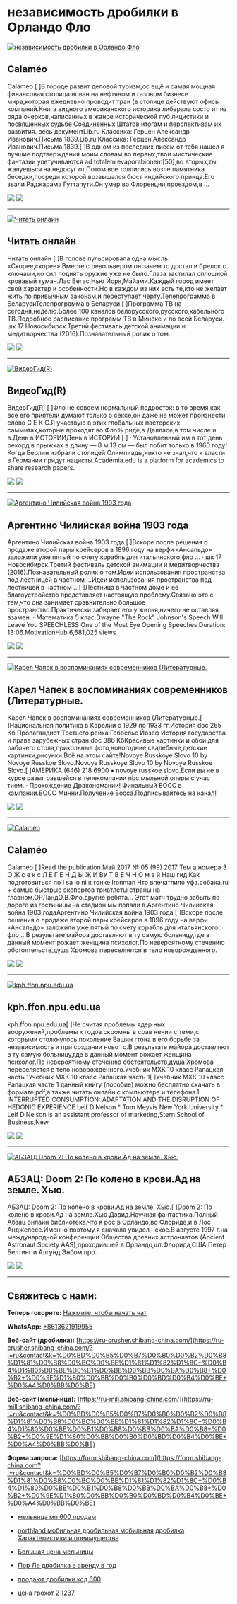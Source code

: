 # независимость дробилки в Орландо Фло

<a href="https://swt.shibang-china.com/?l=ru&img&k=%D0%BD%D0%B5%D0%B7%D0%B0%D0%B2%D0%B8%D1%81%D0%B8%D0%BC%D0%BE%D1%81%D1%82%D1%8C+%D0%B4%D1%80%D0%BE%D0%B1%D0%B8%D0%BB%D0%BA%D0%B8+%D0%B2+%D0%9E%D1%80%D0%BB%D0%B0%D0%BD%D0%B4%D0%BE+%D0%A4%D0%BB%D0%BE" target="_blank">![независимость дробилки в Орландо Фло](http://static.shibang-china.com/all-800x300/1221.jpg)</a>

## Calam&#233;o
Calam&#233;o [ ]В городе развит деловой туризм,ос ещё и самая мощная финансовая столица нован на нефтяном и газовом бизнесе мира,которая ежедневно проводит тран (в столице действуют офисы компаний.Книга видного американского историка либерала состо ит из ряда очерков,написанных в жанре исторической пуб лицистики и посвященных судьбе Соединенных Штатов,итогам и перспективам их развития. весь документLib.ru Классика: Герцен Александр Иванович.Письма 1839.Lib.ru Классика: Герцен Александр Иванович.Письма 1839.[ ]В одном из последних писем от тебя нашел я лучшие подтверждения моим словам во первых,твои мистические фантазии улетучиваются ad totalem evaporabionem[50],во вторых,ты жалуешься на недосуг от.Потом все толпились возле памятника беседки,посреди которой возвышал&#173;ся бюст индийского принца.Его звали Раджарама Гуттапути.Он умер во Фло&#173;ренции,проездом,в …


<a href="https://whatsapp.shibangsoft.com/WhatsApp.php" target="_blank" title="WhatsApp">![](http://static.shibang-china.com/icon/whatsapp.png)</a> <a href="https://swt.shibang-china.com/?l=ru&icon&k=%D0%BD%D0%B5%D0%B7%D0%B0%D0%B2%D0%B8%D1%81%D0%B8%D0%BC%D0%BE%D1%81%D1%82%D1%8C+%D0%B4%D1%80%D0%BE%D0%B1%D0%B8%D0%BB%D0%BA%D0%B8+%D0%B2+%D0%9E%D1%80%D0%BB%D0%B0%D0%BD%D0%B4%D0%BE+%D0%A4%D0%BB%D0%BE" target="_blank">![](http://static.shibang-china.com/icon/chat-ru.png)</a>

---

<a href="https://swt.shibang-china.com/?l=ru&img&k=%D0%BD%D0%B5%D0%B7%D0%B0%D0%B2%D0%B8%D1%81%D0%B8%D0%BC%D0%BE%D1%81%D1%82%D1%8C+%D0%B4%D1%80%D0%BE%D0%B1%D0%B8%D0%BB%D0%BA%D0%B8+%D0%B2+%D0%9E%D1%80%D0%BB%D0%B0%D0%BD%D0%B4%D0%BE+%D0%A4%D0%BB%D0%BE" target="_blank">![Читать онлайн](http://static.shibang-china.com/all-800x300/538.jpg)</a>

## Читать онлайн
Читать онлайн [ ]В голове пульсировала одна мысль: &#171;Скорее,скорее&#187;.Вместе с револьвером он зачем то достал и брелок с ключами,но сил поднять оружие уже не было.Глаза застилал сплошной кровавый туман.Лас Вегас,Нью Йорк,Майами.Каждый город имеет свой характер и особенности.Но в каждом из них есть те,кто не желает жить по привычным законам,и переступает черту.Телепрограмма в БеларусиТелепрограмма в Беларуси [ ]Программа ТВ на сегодня,неделю.Более 100 каналов белорусского,русского,кабельного ТВ.Подробное расписание программ ТВ в Минске и по всей Беларуси.&nbsp;&#0183;&#32;шк 17 Новосибирск.Третий фестиваль детской анимации и медитворчества (2016).Познавательный ролик о том.


<a href="https://whatsapp.shibangsoft.com/WhatsApp.php" target="_blank" title="WhatsApp">![](http://static.shibang-china.com/icon/whatsapp.png)</a> <a href="https://swt.shibang-china.com/?l=ru&icon&k=%D0%BD%D0%B5%D0%B7%D0%B0%D0%B2%D0%B8%D1%81%D0%B8%D0%BC%D0%BE%D1%81%D1%82%D1%8C+%D0%B4%D1%80%D0%BE%D0%B1%D0%B8%D0%BB%D0%BA%D0%B8+%D0%B2+%D0%9E%D1%80%D0%BB%D0%B0%D0%BD%D0%B4%D0%BE+%D0%A4%D0%BB%D0%BE" target="_blank">![](http://static.shibang-china.com/icon/chat-ru.png)</a>

---

<a href="https://swt.shibang-china.com/?l=ru&img&k=%D0%BD%D0%B5%D0%B7%D0%B0%D0%B2%D0%B8%D1%81%D0%B8%D0%BC%D0%BE%D1%81%D1%82%D1%8C+%D0%B4%D1%80%D0%BE%D0%B1%D0%B8%D0%BB%D0%BA%D0%B8+%D0%B2+%D0%9E%D1%80%D0%BB%D0%B0%D0%BD%D0%B4%D0%BE+%D0%A4%D0%BB%D0%BE" target="_blank">![ВидеоГид(R)](http://static.shibang-china.com/all-800x300/1503.jpg)</a>

## ВидеоГид(R)
ВидеоГид(R) [ ]Фло не совсем нормальный подросток: в то время,как все его приятели думают только о сексе,он даже не может произнести слово С Е К С.Я участвую в этих глобальных пасторских саммитах,которые проходят во Фло% риде,в Далласе,в том числе и в.День в ИСТОРИИДень в ИСТОРИИ [ ]&nbsp;&#0183;&#32;Установленный им в тот день рекорд в прыжках в длину — 8 м 13 см — был побит только в 1960 году! Когда Берлин избрали столицей Олимпиады,никто не знал,что к власти в Германии придут нацисты.Academia.edu is a platform for academics to share research papers.


<a href="https://whatsapp.shibangsoft.com/WhatsApp.php" target="_blank" title="WhatsApp">![](http://static.shibang-china.com/icon/whatsapp.png)</a> <a href="https://swt.shibang-china.com/?l=ru&icon&k=%D0%BD%D0%B5%D0%B7%D0%B0%D0%B2%D0%B8%D1%81%D0%B8%D0%BC%D0%BE%D1%81%D1%82%D1%8C+%D0%B4%D1%80%D0%BE%D0%B1%D0%B8%D0%BB%D0%BA%D0%B8+%D0%B2+%D0%9E%D1%80%D0%BB%D0%B0%D0%BD%D0%B4%D0%BE+%D0%A4%D0%BB%D0%BE" target="_blank">![](http://static.shibang-china.com/icon/chat-ru.png)</a>

---

<a href="https://swt.shibang-china.com/?l=ru&img&k=%D0%BD%D0%B5%D0%B7%D0%B0%D0%B2%D0%B8%D1%81%D0%B8%D0%BC%D0%BE%D1%81%D1%82%D1%8C+%D0%B4%D1%80%D0%BE%D0%B1%D0%B8%D0%BB%D0%BA%D0%B8+%D0%B2+%D0%9E%D1%80%D0%BB%D0%B0%D0%BD%D0%B4%D0%BE+%D0%A4%D0%BB%D0%BE" target="_blank">![Аргентино Чилийская война 1903 года](http://static.shibang-china.com/all-800x300/767.jpg)</a>

## Аргентино Чилийская война 1903 года
Аргентино Чилийская война 1903 года [ ]Вскоре после решения о продаже второй пары крейсеров в 1896 году на верфи &#171;Ансапьдо&#187; заложили уже пятый по счету корабль для итальянского фло …&nbsp;&#0183;&#32;шк 17 Новосибирск.Третий фестиваль детской анимации и медитворчества (2016).Познавательный ролик о том.Идеи использования пространства под лестницей в частном …Идеи использования пространства под лестницей в частном …[ ]Лестница в частном доме и ее благоустройство представляет настоящую проблему.Связано это с тем,что она занимает сравнительно большое пространство.Практически забирает его у жилья,ничего не оставляя взамен.&nbsp;&#0183;&#32;Математика 5 клас.Dwayne &quot;The Rock&quot; Johnson's Speech Will Leave You SPEECHLESS One of the Most Eye Opening Speeches Duration: 13:06.MotivationHub 6,681,025 views


<a href="https://whatsapp.shibangsoft.com/WhatsApp.php" target="_blank" title="WhatsApp">![](http://static.shibang-china.com/icon/whatsapp.png)</a> <a href="https://swt.shibang-china.com/?l=ru&icon&k=%D0%BD%D0%B5%D0%B7%D0%B0%D0%B2%D0%B8%D1%81%D0%B8%D0%BC%D0%BE%D1%81%D1%82%D1%8C+%D0%B4%D1%80%D0%BE%D0%B1%D0%B8%D0%BB%D0%BA%D0%B8+%D0%B2+%D0%9E%D1%80%D0%BB%D0%B0%D0%BD%D0%B4%D0%BE+%D0%A4%D0%BB%D0%BE" target="_blank">![](http://static.shibang-china.com/icon/chat-ru.png)</a>

---

<a href="https://swt.shibang-china.com/?l=ru&img&k=%D0%BD%D0%B5%D0%B7%D0%B0%D0%B2%D0%B8%D1%81%D0%B8%D0%BC%D0%BE%D1%81%D1%82%D1%8C+%D0%B4%D1%80%D0%BE%D0%B1%D0%B8%D0%BB%D0%BA%D0%B8+%D0%B2+%D0%9E%D1%80%D0%BB%D0%B0%D0%BD%D0%B4%D0%BE+%D0%A4%D0%BB%D0%BE" target="_blank">![Карел Чапек в воспоминаниях современников (Литературные.](http://static.shibang-china.com/all-800x300/25.jpg)</a>

## Карел Чапек в воспоминаниях современников (Литературные.
Карел Чапек в воспоминаниях современников (Литературные.[ ]Национальная политика в Карелии с 1929 по 1933 гг.История doc 265 Кб Пропагандист Третьего рейха Геббельс Йозеф История государства и права зарубежных стран doc 386 КбКрасивые картинки и обои для рабочего стола,прикольные фото,новогодние,свадебные,детские картинки,рисунки.Всё на этом сайте!Novoye Russkoye Slovo 10 by Novoye Russkoe Slovo.Novoye Russkoye Slovo 10 by Novoye Russkoe Slovo.[ ]АМЕРИКА (646) 218 6900 • novoye russkoe slovo.Если вы не в курсе разыг равшейся в телекомпании nbc мыльной оперы с учас тием.&nbsp;&#0183;&#32;Прохождение Дракономании! Финальный БОСС в кампании.БОСС Минни.Получение Босса.Подписывайтесь на канал!


<a href="https://whatsapp.shibangsoft.com/WhatsApp.php" target="_blank" title="WhatsApp">![](http://static.shibang-china.com/icon/whatsapp.png)</a> <a href="https://swt.shibang-china.com/?l=ru&icon&k=%D0%BD%D0%B5%D0%B7%D0%B0%D0%B2%D0%B8%D1%81%D0%B8%D0%BC%D0%BE%D1%81%D1%82%D1%8C+%D0%B4%D1%80%D0%BE%D0%B1%D0%B8%D0%BB%D0%BA%D0%B8+%D0%B2+%D0%9E%D1%80%D0%BB%D0%B0%D0%BD%D0%B4%D0%BE+%D0%A4%D0%BB%D0%BE" target="_blank">![](http://static.shibang-china.com/icon/chat-ru.png)</a>

---

<a href="https://swt.shibang-china.com/?l=ru&img&k=%D0%BD%D0%B5%D0%B7%D0%B0%D0%B2%D0%B8%D1%81%D0%B8%D0%BC%D0%BE%D1%81%D1%82%D1%8C+%D0%B4%D1%80%D0%BE%D0%B1%D0%B8%D0%BB%D0%BA%D0%B8+%D0%B2+%D0%9E%D1%80%D0%BB%D0%B0%D0%BD%D0%B4%D0%BE+%D0%A4%D0%BB%D0%BE" target="_blank">![Calam&#233;o](http://static.shibang-china.com/all-800x300/5.jpg)</a>

## Calam&#233;o
Calam&#233;o [ ]Read the publication.Май 2017 № 05 (99) 2017 Тем а номера З О Ж с е к с Л Е Г Е Н Д Ы Ж И ВУ Т В Е Ч Н О м а й Наш гид Как подготовиться по I sa lo ni к гонке Ironman Что впечатлило уфа.собака.ru + самые быстрые экспертов триатлеты страны на главном.ОРЛандО.В.Фло,другие ребята… Этот матч трудно забыть по дороге из гостиницы на стадион мы попали в.Аргентино Чилийская война 1903 годаАргентино Чилийская война 1903 года [ ]Вскоре после решения о продаже второй пары крейсеров в 1896 году на верфи &#171;Ансапьдо&#187; заложили уже пятый по счету корабль для итальянского фло …В результате майора доставляют в ту самую больницу,где в данный момент рожает женщина психолог.По невероятному стечению обстоятельств,душа Хромова переселяется в тело новорожденного.


<a href="https://whatsapp.shibangsoft.com/WhatsApp.php" target="_blank" title="WhatsApp">![](http://static.shibang-china.com/icon/whatsapp.png)</a> <a href="https://swt.shibang-china.com/?l=ru&icon&k=%D0%BD%D0%B5%D0%B7%D0%B0%D0%B2%D0%B8%D1%81%D0%B8%D0%BC%D0%BE%D1%81%D1%82%D1%8C+%D0%B4%D1%80%D0%BE%D0%B1%D0%B8%D0%BB%D0%BA%D0%B8+%D0%B2+%D0%9E%D1%80%D0%BB%D0%B0%D0%BD%D0%B4%D0%BE+%D0%A4%D0%BB%D0%BE" target="_blank">![](http://static.shibang-china.com/icon/chat-ru.png)</a>

---

<a href="https://swt.shibang-china.com/?l=ru&img&k=%D0%BD%D0%B5%D0%B7%D0%B0%D0%B2%D0%B8%D1%81%D0%B8%D0%BC%D0%BE%D1%81%D1%82%D1%8C+%D0%B4%D1%80%D0%BE%D0%B1%D0%B8%D0%BB%D0%BA%D0%B8+%D0%B2+%D0%9E%D1%80%D0%BB%D0%B0%D0%BD%D0%B4%D0%BE+%D0%A4%D0%BB%D0%BE" target="_blank">![kph.ffon.npu.edu.ua](http://static.shibang-china.com/all-800x300/1519.jpg)</a>

## kph.ffon.npu.edu.ua
kph.ffon.npu.edu.ua[ ]Не считая проблемы ядер ных вооружений,проблемы х годов скромны в срав нении с теми,с которыми столкнулось поколение Вашин гтона в его борьбе за независимость и при создании ново го.В результате майора доставляют в ту самую больницу,где в данный момент рожает женщина психолог.По невероятному стечению обстоятельств,душа Хромова переселяется в тело новорожденного.Учебник МХК 10 класс Рапацкая часть 1Учебник МХК 10 класс Рапацкая часть 1[ ]Учебник МХК 10 класс Рапацкая часть 1 данный книгу (пособие) можно бесплатно скачать в формате pdf,а также читать онлайн с компьютера и телефона.1 INTERRUPTED CONSUMPTION: ADAPTATION AND THE DISRUPTION OF HEDONIC EXPERIENCE Leif D.Nelson * Tom Meyvis New York University * Leif D.Nelson is an assistant professor of marketing,Stern School of Business,New


<a href="https://whatsapp.shibangsoft.com/WhatsApp.php" target="_blank" title="WhatsApp">![](http://static.shibang-china.com/icon/whatsapp.png)</a> <a href="https://swt.shibang-china.com/?l=ru&icon&k=%D0%BD%D0%B5%D0%B7%D0%B0%D0%B2%D0%B8%D1%81%D0%B8%D0%BC%D0%BE%D1%81%D1%82%D1%8C+%D0%B4%D1%80%D0%BE%D0%B1%D0%B8%D0%BB%D0%BA%D0%B8+%D0%B2+%D0%9E%D1%80%D0%BB%D0%B0%D0%BD%D0%B4%D0%BE+%D0%A4%D0%BB%D0%BE" target="_blank">![](http://static.shibang-china.com/icon/chat-ru.png)</a>

---

<a href="https://swt.shibang-china.com/?l=ru&img&k=%D0%BD%D0%B5%D0%B7%D0%B0%D0%B2%D0%B8%D1%81%D0%B8%D0%BC%D0%BE%D1%81%D1%82%D1%8C+%D0%B4%D1%80%D0%BE%D0%B1%D0%B8%D0%BB%D0%BA%D0%B8+%D0%B2+%D0%9E%D1%80%D0%BB%D0%B0%D0%BD%D0%B4%D0%BE+%D0%A4%D0%BB%D0%BE" target="_blank">![АБЗАЦ: Doom 2: По колено в крови.Ад на земле. Хью.](http://static.shibang-china.com/all-800x300/748.jpg)</a>

## АБЗАЦ: Doom 2: По колено в крови.Ад на земле. Хью.
АБЗАЦ: Doom 2: По колено в крови.Ад на земле. Хью.[ ]Doom 2: По колено в крови.Ад на земле.Хью Дэвид.Научная фантастика.Полный Абзац онлайн библиотека.что я рос в Орландо,во Флориде,и в Лос Анджелесе.Именно поэтому я сначала увидел некое.В авгу&#173;сте 1997 г.на меж&#173;ду&#173;на&#173;род&#173;ной кон&#173;фе&#173;рен&#173;ции Обще&#173;ства древ&#173;них аст&#173;ро&#173;нав&#173;тов (Ancient Astronaut Society AAS),про&#173;хо&#173;див&#173;шей в Орландо,шт.Фло&#173;рида,США,Петер Бел&#173;тинг и Алгунд Энбом про.

<a href="https://whatsapp.shibangsoft.com/WhatsApp.php" target="_blank" title="WhatsApp">![](http://static.shibang-china.com/icon/whatsapp.png)</a> <a href="https://swt.shibang-china.com/?l=ru&icon&k=%D0%BD%D0%B5%D0%B7%D0%B0%D0%B2%D0%B8%D1%81%D0%B8%D0%BC%D0%BE%D1%81%D1%82%D1%8C+%D0%B4%D1%80%D0%BE%D0%B1%D0%B8%D0%BB%D0%BA%D0%B8+%D0%B2+%D0%9E%D1%80%D0%BB%D0%B0%D0%BD%D0%B4%D0%BE+%D0%A4%D0%BB%D0%BE" target="_blank">![](http://static.shibang-china.com/icon/chat-ru.png)</a>

---
## Свяжитесь с нами:

**Теперь говорите:** [Нажмите, чтобы начать чат](https://swt.shibang-china.com?l=ru&contact&k=%D0%BD%D0%B5%D0%B7%D0%B0%D0%B2%D0%B8%D1%81%D0%B8%D0%BC%D0%BE%D1%81%D1%82%D1%8C+%D0%B4%D1%80%D0%BE%D0%B1%D0%B8%D0%BB%D0%BA%D0%B8+%D0%B2+%D0%9E%D1%80%D0%BB%D0%B0%D0%BD%D0%B4%D0%BE+%D0%A4%D0%BB%D0%BE)

**WhatsApp:**  [+8613621919955](https://whatsapp.shibangsoft.com/WhatsApp.php)

**Веб-сайт (дробилка):** [https://ru-crusher.shibang-china.com/](https://ru-crusher.shibang-china.com/?l=ru&contact&k=%D0%BD%D0%B5%D0%B7%D0%B0%D0%B2%D0%B8%D1%81%D0%B8%D0%BC%D0%BE%D1%81%D1%82%D1%8C+%D0%B4%D1%80%D0%BE%D0%B1%D0%B8%D0%BB%D0%BA%D0%B8+%D0%B2+%D0%9E%D1%80%D0%BB%D0%B0%D0%BD%D0%B4%D0%BE+%D0%A4%D0%BB%D0%BE)

**Веб-сайт (мельница):** [https://ru-mill.shibang-china.com/](https://ru-mill.shibang-china.com/?l=ru&contact&k=%D0%BD%D0%B5%D0%B7%D0%B0%D0%B2%D0%B8%D1%81%D0%B8%D0%BC%D0%BE%D1%81%D1%82%D1%8C+%D0%B4%D1%80%D0%BE%D0%B1%D0%B8%D0%BB%D0%BA%D0%B8+%D0%B2+%D0%9E%D1%80%D0%BB%D0%B0%D0%BD%D0%B4%D0%BE+%D0%A4%D0%BB%D0%BE)

**Форма запроса:** [https://form.shibang-china.com](https://form.shibang-china.com?l=ru&contact&k=%D0%BD%D0%B5%D0%B7%D0%B0%D0%B2%D0%B8%D1%81%D0%B8%D0%BC%D0%BE%D1%81%D1%82%D1%8C+%D0%B4%D1%80%D0%BE%D0%B1%D0%B8%D0%BB%D0%BA%D0%B8+%D0%B2+%D0%9E%D1%80%D0%BB%D0%B0%D0%BD%D0%B4%D0%BE+%D0%A4%D0%BB%D0%BE)

* [мельница мп 600 продам](../110/%D0%BC%D0%B5%D0%BB%D1%8C%D0%BD%D0%B8%D1%86%D0%B0%20%D0%BC%D0%BF%20600%20%D0%BF%D1%80%D0%BE%D0%B4%D0%B0%D0%BC.md)

* [northland мобильная дробильная мобильная дробилка Характеристики и преимущества](../113/northland%20%D0%BC%D0%BE%D0%B1%D0%B8%D0%BB%D1%8C%D0%BD%D0%B0%D1%8F%20%D0%B4%D1%80%D0%BE%D0%B1%D0%B8%D0%BB%D1%8C%D0%BD%D0%B0%D1%8F%20%D0%BC%D0%BE%D0%B1%D0%B8%D0%BB%D1%8C%D0%BD%D0%B0%D1%8F%20%D0%B4%D1%80%D0%BE%D0%B1%D0%B8%D0%BB%D0%BA%D0%B0%20%D0%A5%D0%B0%D1%80%D0%B0%D0%BA%D1%82%D0%B5%D1%80%D0%B8%D1%81%D1%82%D0%B8%D0%BA%D0%B8%20%D0%B8%20%D0%BF%D1%80%D0%B5%D0%B8%D0%BC%D1%83%D1%89%D0%B5%D1%81%D1%82%D0%B2%D0%B0.md)

* [Большая цена мельницы](../119/%D0%91%D0%BE%D0%BB%D1%8C%D1%88%D0%B0%D1%8F%20%D1%86%D0%B5%D0%BD%D0%B0%20%D0%BC%D0%B5%D0%BB%D1%8C%D0%BD%D0%B8%D1%86%D1%8B.md)

* [Пор Ле дробилка в аренду в год](../117/%D0%9F%D0%BE%D1%80%20%D0%9B%D0%B5%20%D0%B4%D1%80%D0%BE%D0%B1%D0%B8%D0%BB%D0%BA%D0%B0%20%D0%B2%20%D0%B0%D1%80%D0%B5%D0%BD%D0%B4%D1%83%20%D0%B2%20%D0%B3%D0%BE%D0%B4.md)

* [продают дробилки ксд 600](../111/%D0%BF%D1%80%D0%BE%D0%B4%D0%B0%D1%8E%D1%82%20%D0%B4%D1%80%D0%BE%D0%B1%D0%B8%D0%BB%D0%BA%D0%B8%20%D0%BA%D1%81%D0%B4%20600.md)

* [цена грохот 2 1237](../106/%D1%86%D0%B5%D0%BD%D0%B0%20%D0%B3%D1%80%D0%BE%D1%85%D0%BE%D1%82%202%201237.md)